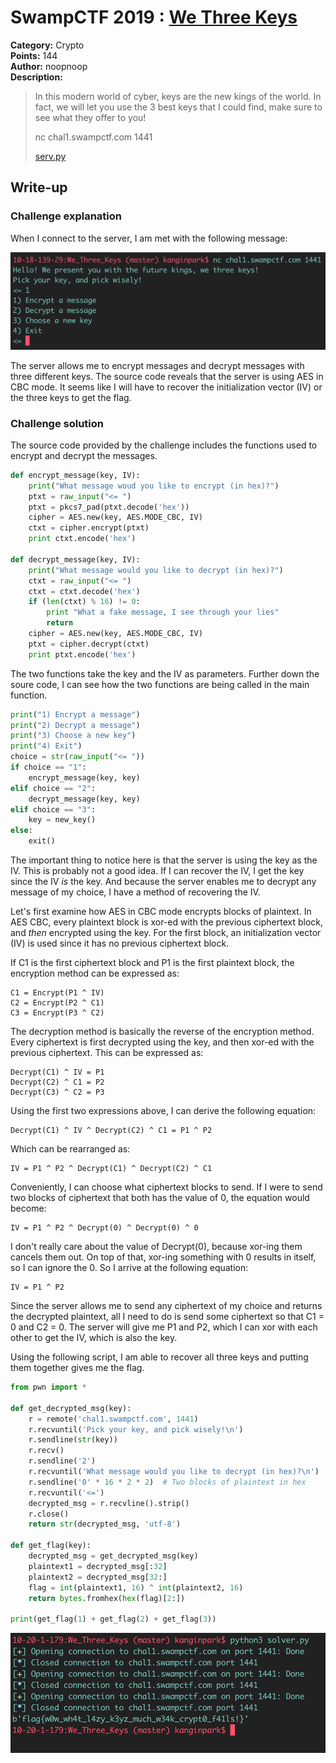 # SwampCTF 2019 : [We Three Keys](https://play.swampctf.com/challenges#We%20Three%20Keys)

**Category:** Crypto  
**Points:** 144  
**Author:** noopnoop  
**Description:**  
>In this modern world of cyber, keys are the new kings of the world. In fact, we will let you use the 3 best keys that I could find, make sure to see what they offer to you!
>
> nc chal1.swampctf.com 1441
>
>[serv.py](serv.py)

## Write-up

### Challenge explanation
When I connect to the server, I am met with the following message:

![](image1.png)

The server allows me to encrypt messages and decrypt messages with three different keys. The source code reveals that the server is using AES in CBC mode. It seems like I will have to recover the initialization vector (IV) or the three keys to get the flag.

### Challenge solution
The source code provided by the challenge includes the functions used to encrypt and decrypt the messages.

```python
def encrypt_message(key, IV):
    print("What message woud you like to encrypt (in hex)?")
    ptxt = raw_input("<= ")
    ptxt = pkcs7_pad(ptxt.decode('hex'))
    cipher = AES.new(key, AES.MODE_CBC, IV)
    ctxt = cipher.encrypt(ptxt)
    print ctxt.encode('hex')

def decrypt_message(key, IV):
    print("What message would you like to decrypt (in hex)?")
    ctxt = raw_input("<= ")
    ctxt = ctxt.decode('hex')
    if (len(ctxt) % 16) != 0:
        print "What a fake message, I see through your lies"
        return
    cipher = AES.new(key, AES.MODE_CBC, IV)
    ptxt = cipher.decrypt(ctxt)
    print ptxt.encode('hex')
```

The two functions take the key and the IV as parameters. Further down the soure code, I can see how the two functions are being called in the main function.

```python
print("1) Encrypt a message")
print("2) Decrypt a message")
print("3) Choose a new key")
print("4) Exit")
choice = str(raw_input("<= "))
if choice == "1":
    encrypt_message(key, key)
elif choice == "2":
    decrypt_message(key, key)
elif choice == "3":
    key = new_key()
else:
    exit()
```

The important thing to notice here is that the server is using the key as the IV. This is probably not a good idea. If I can recover the IV, I get the key since the IV *is* the key. And because the server enables me to decrypt any message of my choice, I have a method of recovering the IV.

Let's first examine how AES in CBC mode encrypts blocks of plaintext. In AES CBC, every plaintext block is xor-ed with the previous ciphertext block, and *then* encrypted using the key. For the first block, an initialization vector (IV) is used since it has no previous ciphertext block.

If C1 is the first ciphertext block and P1 is the first plaintext block, the encryption method can be expressed as:

```
C1 = Encrypt(P1 ^ IV)
C2 = Encrypt(P2 ^ C1)
C3 = Encrypt(P3 ^ C2)
```

The decryption method is basically the reverse of the encryption method. Every ciphertext is first decrypted using the key, and then xor-ed with the previous ciphertext. This can be expressed as:

```
Decrypt(C1) ^ IV = P1
Decrypt(C2) ^ C1 = P2
Decrypt(C3) ^ C2 = P3
```

Using the first two expressions above, I can derive the following equation:

```
Decrypt(C1) ^ IV ^ Decrypt(C2) ^ C1 = P1 ^ P2
```

Which can be rearranged as:

```
IV = P1 ^ P2 ^ Decrypt(C1) ^ Decrypt(C2) ^ C1
```

Conveniently, I can choose what ciphertext blocks to send. If I were to send two blocks of ciphertext that both has the value of 0, the equation would become:

```
IV = P1 ^ P2 ^ Decrypt(0) ^ Decrypt(0) ^ 0
```

I don't really care about the value of Decrypt(0), because xor-ing them cancels them out. On top of that, xor-ing something with 0 results in itself, so I can ignore the 0. So I arrive at the following equation:

```
IV = P1 ^ P2
```

Since the server allows me to send any ciphertext of my choice and returns the decrypted plaintext, all I need to do is send some ciphertext so that C1 = 0 and C2 = 0. The server will give me P1 and P2, which I can xor with each other to get the IV, which is also the key.

Using the following script, I am able to recover all three keys and putting them together gives me the flag.

```python
from pwn import *

def get_decrypted_msg(key):
    r = remote('chal1.swampctf.com', 1441)
    r.recvuntil('Pick your key, and pick wisely!\n')
    r.sendline(str(key))
    r.recv()
    r.sendline('2')
    r.recvuntil('What message would you like to decrypt (in hex)?\n')
    r.sendline('0' * 16 * 2 * 2)  # Two blocks of plaintext in hex
    r.recvuntil('<=')
    decrypted_msg = r.recvline().strip()
    r.close()
    return str(decrypted_msg, 'utf-8')

def get_flag(key):
    decrypted_msg = get_decrypted_msg(key)
    plaintext1 = decrypted_msg[:32]
    plaintext2 = decrypted_msg[32:]
    flag = int(plaintext1, 16) ^ int(plaintext2, 16)
    return bytes.fromhex(hex(flag)[2:])

print(get_flag(1) + get_flag(2) + get_flag(3))
```

![](image2.png)
